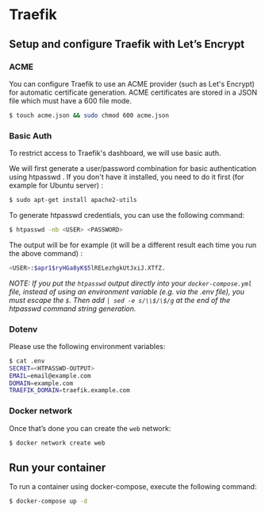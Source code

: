 # Traefik

## Setup and configure Traefik with Let’s Encrypt

### ACME

You can configure Traefik to use an ACME provider (such as Let's Encrypt) for automatic certificate generation. ACME certificates are stored in a JSON file which must have a 600 file mode.

```sh
$ touch acme.json && sudo chmod 600 acme.json
```

### Basic Auth

To restrict access to Traefik's dashboard, we will use basic auth.

We will first generate a user/password combination for basic authentication using htpasswd . If you don't have it installed, you need to do it first (for example for Ubuntu server) :

```sh
$ sudo apt-get install apache2-utils
```

To generate htpasswd credentials, you can use the following command:

```sh
$ htpasswd -nb <USER> <PASSWORD>
```

The output will be for example (it will be a different result each time you run the above command) :

```sh
<USER>:$apr1$ryHGa8yK$5lRELezhgkUtJxiJ.XTfZ.
```

*NOTE: If you put the `htpasswd` output directly into your `docker-compose.yml` file, instead of using an environment variable (e.g. via the .env file), you must escape the `$`. Then add `| sed -e s/\\$/\$/g` at the end of the htpasswd command string generation.*

### Dotenv

Please use the following environment variables:

```sh
$ cat .env
SECRET=<HTPASSWD-OUTPUT>
EMAIL=email@example.com
DOMAIN=example.com
TRAEFIK_DOMAIN=traefik.example.com
```

### Docker network

Once that’s done you can create the `web` network:

```sh
$ docker network create web
```

## Run your container

To run a container using docker-compose, execute the following command:

```sh
$ docker-compose up -d
```